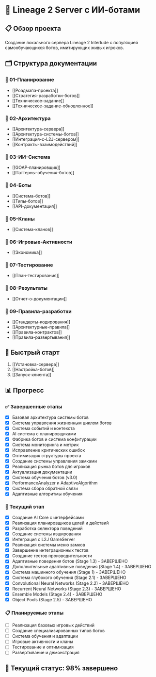 # 🎯 Lineage 2 Server с ИИ-ботами

## 📋 Обзор проекта
Создание локального сервера Lineage 2 Interlude с популяцией самообучающихся ботов, имитирующих живых игроков.

## 🗂️ Структура документации

### 📁 01-Планирование
- [[Роадмапа-проекта]]
- [[Стратегия-разработки-ботов]]
- [[Техническое-задание]]
- [[Техническое-задание-обновленное]]

### 📁 02-Архитектура
- [[Архитектура-сервера]]
- [[Архитектура-системы-ботов]]
- [[Интеграция-с-L2J-сервером]]
- [[Контракты-взаимодействий]]

### 📁 03-ИИ-Система
- [[GOAP-планировщик]]
- [[Паттерны-обучения-ботов]]

### 📁 04-Боты
- [[Система-ботов]]
- [[Типы-ботов]]
- [[API-документация]]

### 📁 05-Кланы
- [[Система-кланов]]

### 📁 06-Игровые-Активности
- [[Экономика]]

### 📁 07-Тестирование
- [[План-тестирования]]

### 📁 08-Результаты
- [[Отчет-о-документации]]

### 📁 09-Правила-разработки
- [[Стандарты-кодирования]]
- [[Архитектурные-правила]]
- [[Правила-контрактов]]
- [[Правила-развертывания]]

## 🚀 Быстрый старт
1. [[Установка-сервера]]
2. [[Настройка-ботов]]
3. [[Запуск-клиента]]

## 📊 Прогресс

### ✅ Завершенные этапы
- [x] Базовая архитектура системы ботов
- [x] Система управления жизненным циклом ботов
- [x] Система событий и контекста
- [x] AI система с планировщиками
- [x] Фабрика ботов и система конфигурации
- [x] Система мониторинга и метрик
- [x] Исправление критических ошибок
- [x] Оптимизация структуры проекта
- [x] Создание системы управления замками
- [x] Реализация рынка ботов для игроков
- [x] Актуализация документации
- [x] Система обучения ботов (v3.0)
- [x] PerformanceAnalyzer и AdaptiveAlgorithm
- [x] Система сбора обратной связи
- [x] Адаптивные алгоритмы обучения

### 🔄 Текущий этап
- [x] Создание AI Core с интерфейсами
- [x] Реализация планировщиков целей и действий
- [x] Разработка селектора поведений
- [x] Создание системы кэширования
- [x] Интеграция с L2J GameServer
- [x] Реализация системы меню замков
- [x] Завершение интеграционных тестов
- [x] Создание тестов производительности
- [x] Адаптивные поведения ботов (Stage 1.3) - ЗАВЕРШЕНО
- [x] Дополнительные адаптивные поведения (Stage 1.4) - ЗАВЕРШЕНО
- [x] Система машинного обучения (Stage 1) - ЗАВЕРШЕНО
- [x] Система глубокого обучения (Stage 2.1) - ЗАВЕРШЕНО
- [x] Convolutional Neural Networks (Stage 2.2) - ЗАВЕРШЕНО
- [x] Recurrent Neural Networks (Stage 2.3) - ЗАВЕРШЕНО
- [x] Ensemble Models (Stage 2.4) - ЗАВЕРШЕНО
- [x] Object Pools (Stage 2.5) - ЗАВЕРШЕНО

### 📋 Планируемые этапы
- [ ] Реализация базовых игровых действий
- [ ] Создание специализированных типов ботов
- [ ] Система обучения и адаптации
- [ ] Игровые активности и кланы
- [ ] Тестирование и оптимизация
- [ ] Развертывание и демонстрация

## 🎯 Текущий статус: 98% завершено
